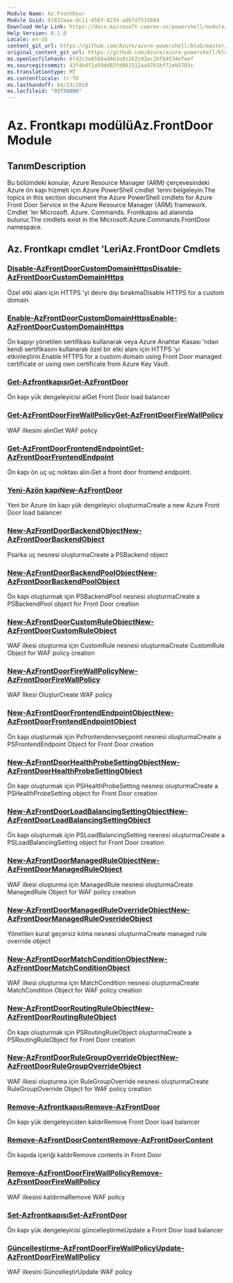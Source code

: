 ```yaml
---
Module Name: Az.FrontDoor
Module Guid: 91832aaa-dc11-4583-8239-adb7df531604
Download Help Link: https://docs.microsoft.com/en-us/powershell/module/az.frontdoor
Help Version: 0.1.0
Locale: en-US
content_git_url: https://github.com/Azure/azure-powershell/blob/master/src/FrontDoor/FrontDoor/help/Az.FrontDoor.md
original_content_git_url: https://github.com/Azure/azure-powershell/blob/master/src/FrontDoor/FrontDoor/help/Az.FrontDoor.md
ms.openlocfilehash: 6f42c3e8588a40b2e912b2c93ec2bfb9534efeef
ms.sourcegitcommit: 43f4bdf2a59dd82fd881512aa9761bf72eb5703c
ms.translationtype: MT
ms.contentlocale: tr-TR
ms.lasthandoff: 04/23/2019
ms.locfileid: "93750808"
---
```

# <span data-ttu-id="2e9b9-101">Az. Frontkapı modülü</span><span class="sxs-lookup"><span data-stu-id="2e9b9-101">Az.FrontDoor Module</span></span>
## <span data-ttu-id="2e9b9-102">Tanım</span><span class="sxs-lookup"><span data-stu-id="2e9b9-102">Description</span></span>
<span data-ttu-id="2e9b9-103">Bu bölümdeki konular, Azure Resource Manager (ARM) çerçevesindeki Azure ön kapı hizmeti için Azure PowerShell cmdlet 'lerini belgeleyin.</span><span class="sxs-lookup"><span data-stu-id="2e9b9-103">The topics in this section document the Azure PowerShell cmdlets for Azure Front Door Service in the Azure Resource Manager (ARM) framework.</span></span> <span data-ttu-id="2e9b9-104">Cmdlet 'ler Microsoft. Azure. Commands. Frontkapısı ad alanında bulunur.</span><span class="sxs-lookup"><span data-stu-id="2e9b9-104">The cmdlets exist in the Microsoft.Azure.Commands.FrontDoor namespace.</span></span>

## <span data-ttu-id="2e9b9-105">Az. Frontkapı cmdlet 'Leri</span><span class="sxs-lookup"><span data-stu-id="2e9b9-105">Az.FrontDoor Cmdlets</span></span>
### [<span data-ttu-id="2e9b9-106">Disable-AzFrontDoorCustomDomainHttps</span><span class="sxs-lookup"><span data-stu-id="2e9b9-106">Disable-AzFrontDoorCustomDomainHttps</span></span>](Disable-AzFrontDoorCustomDomainHttps.md)
<span data-ttu-id="2e9b9-107">Özel etki alanı için HTTPS 'yi devre dışı bırakma</span><span class="sxs-lookup"><span data-stu-id="2e9b9-107">Disable HTTPS for a custom domain</span></span>

### [<span data-ttu-id="2e9b9-108">Enable-AzFrontDoorCustomDomainHttps</span><span class="sxs-lookup"><span data-stu-id="2e9b9-108">Enable-AzFrontDoorCustomDomainHttps</span></span>](Enable-AzFrontDoorCustomDomainHttps.md)
<span data-ttu-id="2e9b9-109">Ön kapıyı yönetilen sertifikası kullanarak veya Azure Anahtar Kasası 'ndan kendi sertifikasını kullanarak özel bir etki alanı için HTTPS 'yi etkinleştirin.</span><span class="sxs-lookup"><span data-stu-id="2e9b9-109">Enable HTTPS for a custom domain using Front Door managed certificate or using own certificate from Azure Key Vault.</span></span>

### [<span data-ttu-id="2e9b9-110">Get-Azfrontkapısı</span><span class="sxs-lookup"><span data-stu-id="2e9b9-110">Get-AzFrontDoor</span></span>](Get-AzFrontDoor.md)
<span data-ttu-id="2e9b9-111">Ön kapı yük dengeleyicisi al</span><span class="sxs-lookup"><span data-stu-id="2e9b9-111">Get Front Door load balancer</span></span>

### [<span data-ttu-id="2e9b9-112">Get-AzFrontDoorFireWallPolicy</span><span class="sxs-lookup"><span data-stu-id="2e9b9-112">Get-AzFrontDoorFireWallPolicy</span></span>](Get-AzFrontDoorFireWallPolicy.md)
<span data-ttu-id="2e9b9-113">WAF ilkesini alın</span><span class="sxs-lookup"><span data-stu-id="2e9b9-113">Get WAF policy</span></span>

### [<span data-ttu-id="2e9b9-114">Get-AzFrontDoorFrontendEndpoint</span><span class="sxs-lookup"><span data-stu-id="2e9b9-114">Get-AzFrontDoorFrontendEndpoint</span></span>](Get-AzFrontDoorFrontendEndpoint.md)
<span data-ttu-id="2e9b9-115">Ön kapı ön uç uç noktası alın.</span><span class="sxs-lookup"><span data-stu-id="2e9b9-115">Get a front door frontend endpoint.</span></span>

### [<span data-ttu-id="2e9b9-116">Yeni-Azön kapı</span><span class="sxs-lookup"><span data-stu-id="2e9b9-116">New-AzFrontDoor</span></span>](New-AzFrontDoor.md)
<span data-ttu-id="2e9b9-117">Yeni bir Azure ön kapı yük dengeleyici oluşturma</span><span class="sxs-lookup"><span data-stu-id="2e9b9-117">Create a new Azure Front Door load balancer</span></span>

### [<span data-ttu-id="2e9b9-118">New-AzFrontDoorBackendObject</span><span class="sxs-lookup"><span data-stu-id="2e9b9-118">New-AzFrontDoorBackendObject</span></span>](New-AzFrontDoorBackendObject.md)
<span data-ttu-id="2e9b9-119">Psarka uç nesnesi oluşturma</span><span class="sxs-lookup"><span data-stu-id="2e9b9-119">Create a PSBackend object</span></span>

### [<span data-ttu-id="2e9b9-120">New-AzFrontDoorBackendPoolObject</span><span class="sxs-lookup"><span data-stu-id="2e9b9-120">New-AzFrontDoorBackendPoolObject</span></span>](New-AzFrontDoorBackendPoolObject.md)
<span data-ttu-id="2e9b9-121">Ön kapı oluşturmak için PSBackendPool nesnesi oluşturma</span><span class="sxs-lookup"><span data-stu-id="2e9b9-121">Create a PSBackendPool object for Front Door creation</span></span>

### [<span data-ttu-id="2e9b9-122">New-AzFrontDoorCustomRuleObject</span><span class="sxs-lookup"><span data-stu-id="2e9b9-122">New-AzFrontDoorCustomRuleObject</span></span>](New-AzFrontDoorCustomRuleObject.md)
<span data-ttu-id="2e9b9-123">WAF ilkesi oluşturma için CustomRule nesnesi oluşturma</span><span class="sxs-lookup"><span data-stu-id="2e9b9-123">Create CustomRule Object for WAF policy creation</span></span>

### [<span data-ttu-id="2e9b9-124">New-AzFrontDoorFireWallPolicy</span><span class="sxs-lookup"><span data-stu-id="2e9b9-124">New-AzFrontDoorFireWallPolicy</span></span>](New-AzFrontDoorFireWallPolicy.md)
<span data-ttu-id="2e9b9-125">WAF İlkesi Oluştur</span><span class="sxs-lookup"><span data-stu-id="2e9b9-125">Create WAF policy</span></span>

### [<span data-ttu-id="2e9b9-126">New-AzFrontDoorFrontendEndpointObject</span><span class="sxs-lookup"><span data-stu-id="2e9b9-126">New-AzFrontDoorFrontendEndpointObject</span></span>](New-AzFrontDoorFrontendEndpointObject.md)
<span data-ttu-id="2e9b9-127">Ön kapı oluşturmak için Psfrontendenvseçpoint nesnesi oluşturma</span><span class="sxs-lookup"><span data-stu-id="2e9b9-127">Create a PSFrontendEndpoint Object for Front Door creation</span></span>

### [<span data-ttu-id="2e9b9-128">New-AzFrontDoorHealthProbeSettingObject</span><span class="sxs-lookup"><span data-stu-id="2e9b9-128">New-AzFrontDoorHealthProbeSettingObject</span></span>](New-AzFrontDoorHealthProbeSettingObject.md)
<span data-ttu-id="2e9b9-129">Ön kapı oluşturmak için PSHealthProbeSetting nesnesi oluşturma</span><span class="sxs-lookup"><span data-stu-id="2e9b9-129">Create a PSHealthProbeSetting object for Front Door creation</span></span>

### [<span data-ttu-id="2e9b9-130">New-AzFrontDoorLoadBalancingSettingObject</span><span class="sxs-lookup"><span data-stu-id="2e9b9-130">New-AzFrontDoorLoadBalancingSettingObject</span></span>](New-AzFrontDoorLoadBalancingSettingObject.md)
<span data-ttu-id="2e9b9-131">Ön kapı oluşturmak için PSLoadBalancingSetting nesnesi oluşturma</span><span class="sxs-lookup"><span data-stu-id="2e9b9-131">Create a PSLoadBalancingSetting object for Front Door creation</span></span>

### [<span data-ttu-id="2e9b9-132">New-AzFrontDoorManagedRuleObject</span><span class="sxs-lookup"><span data-stu-id="2e9b9-132">New-AzFrontDoorManagedRuleObject</span></span>](New-AzFrontDoorManagedRuleObject.md)
<span data-ttu-id="2e9b9-133">WAF ilkesi oluşturma için ManagedRule nesnesi oluşturma</span><span class="sxs-lookup"><span data-stu-id="2e9b9-133">Create ManagedRule Object for WAF policy creation</span></span>

### [<span data-ttu-id="2e9b9-134">New-AzFrontDoorManagedRuleOverrideObject</span><span class="sxs-lookup"><span data-stu-id="2e9b9-134">New-AzFrontDoorManagedRuleOverrideObject</span></span>](New-AzFrontDoorManagedRuleOverrideObject.md)
<span data-ttu-id="2e9b9-135">Yönetilen kural geçersiz kılma nesnesi oluşturma</span><span class="sxs-lookup"><span data-stu-id="2e9b9-135">Create managed rule override object</span></span>

### [<span data-ttu-id="2e9b9-136">New-AzFrontDoorMatchConditionObject</span><span class="sxs-lookup"><span data-stu-id="2e9b9-136">New-AzFrontDoorMatchConditionObject</span></span>](New-AzFrontDoorMatchConditionObject.md)
<span data-ttu-id="2e9b9-137">WAF ilkesi oluşturma için MatchCondition nesnesi oluşturma</span><span class="sxs-lookup"><span data-stu-id="2e9b9-137">Create MatchCondition Object for WAF policy creation</span></span>

### [<span data-ttu-id="2e9b9-138">New-AzFrontDoorRoutingRuleObject</span><span class="sxs-lookup"><span data-stu-id="2e9b9-138">New-AzFrontDoorRoutingRuleObject</span></span>](New-AzFrontDoorRoutingRuleObject.md)
<span data-ttu-id="2e9b9-139">Ön kapı oluşturmak için PSRoutingRuleObject oluşturma</span><span class="sxs-lookup"><span data-stu-id="2e9b9-139">Create a PSRoutingRuleObject for Front Door creation</span></span>

### [<span data-ttu-id="2e9b9-140">New-AzFrontDoorRuleGroupOverrideObject</span><span class="sxs-lookup"><span data-stu-id="2e9b9-140">New-AzFrontDoorRuleGroupOverrideObject</span></span>](New-AzFrontDoorRuleGroupOverrideObject.md)
<span data-ttu-id="2e9b9-141">WAF ilkesi oluşturma için RuleGroupOverride nesnesi oluşturma</span><span class="sxs-lookup"><span data-stu-id="2e9b9-141">Create RuleGroupOverride Object for WAF policy creation</span></span>

### [<span data-ttu-id="2e9b9-142">Remove-Azfrontkapısı</span><span class="sxs-lookup"><span data-stu-id="2e9b9-142">Remove-AzFrontDoor</span></span>](Remove-AzFrontDoor.md)
<span data-ttu-id="2e9b9-143">Ön kapı yük dengeleyiciden kaldır</span><span class="sxs-lookup"><span data-stu-id="2e9b9-143">Remove Front Door load balancer</span></span>

### [<span data-ttu-id="2e9b9-144">Remove-AzFrontDoorContent</span><span class="sxs-lookup"><span data-stu-id="2e9b9-144">Remove-AzFrontDoorContent</span></span>](Remove-AzFrontDoorContent.md)
<span data-ttu-id="2e9b9-145">Ön kapıda içeriği kaldır</span><span class="sxs-lookup"><span data-stu-id="2e9b9-145">Remove contents in Front Door</span></span>

### [<span data-ttu-id="2e9b9-146">Remove-AzFrontDoorFireWallPolicy</span><span class="sxs-lookup"><span data-stu-id="2e9b9-146">Remove-AzFrontDoorFireWallPolicy</span></span>](Remove-AzFrontDoorFireWallPolicy.md)
<span data-ttu-id="2e9b9-147">WAF ilkesini kaldırma</span><span class="sxs-lookup"><span data-stu-id="2e9b9-147">Remove WAF policy</span></span>

### [<span data-ttu-id="2e9b9-148">Set-Azfrontkapısı</span><span class="sxs-lookup"><span data-stu-id="2e9b9-148">Set-AzFrontDoor</span></span>](Set-AzFrontDoor.md)
<span data-ttu-id="2e9b9-149">Ön kapı yük dengeleyicisi güncelleştirme</span><span class="sxs-lookup"><span data-stu-id="2e9b9-149">Update a Front Door load balancer</span></span>

### [<span data-ttu-id="2e9b9-150">Güncelleştirme-AzFrontDoorFireWallPolicy</span><span class="sxs-lookup"><span data-stu-id="2e9b9-150">Update-AzFrontDoorFireWallPolicy</span></span>](Update-AzFrontDoorFireWallPolicy.md)
<span data-ttu-id="2e9b9-151">WAF ilkesini Güncelleştir</span><span class="sxs-lookup"><span data-stu-id="2e9b9-151">Update WAF policy</span></span>

